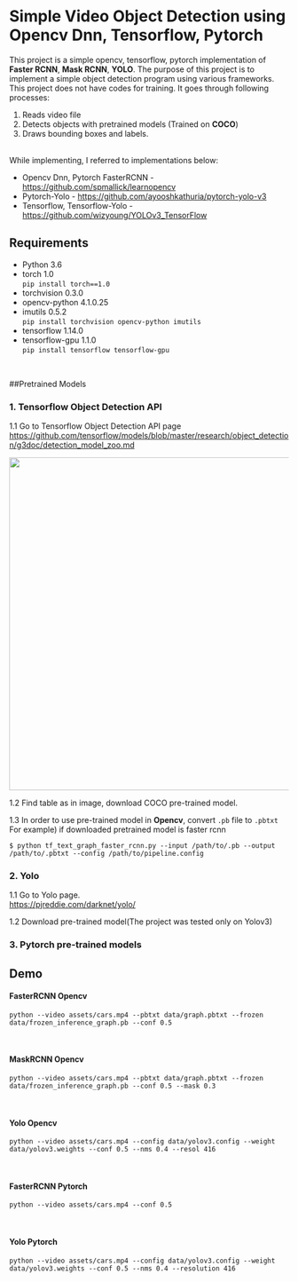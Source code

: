 # Simple Video Object Detection using Opencv Dnn, Tensorflow, Pytorch
This project is a simple opencv, tensorflow, pytorch implementation of **Faster RCNN**, **Mask RCNN**, **YOLO**. 
The purpose of this project is to implement a simple object detection program using various frameworks.
This project does not have codes for training. It goes through following processes:

1. Reads video file
2. Detects objects with pretrained models (Trained on **COCO**)
3. Draws bounding boxes and labels.

<br>
While implementing, I referred to implementations below: 

* Opencv Dnn, Pytorch FasterRCNN - https://github.com/spmallick/learnopencv<br>
* Pytorch-Yolo - https://github.com/ayooshkathuria/pytorch-yolo-v3<br>
* Tensorflow, Tensorflow-Yolo - https://github.com/wizyoung/YOLOv3_TensorFlow<br>

## Requirements

* Python 3.6
* torch 1.0<br>
```pip install torch==1.0```
* torchvision 0.3.0
* opencv-python 4.1.0.25
* imutils 0.5.2<br>
```pip install torchvision opencv-python imutils```
* tensorflow 1.14.0
* tensorflow-gpu 1.1.0<br>
```pip install tensorflow tensorflow-gpu```
<br/>




##Pretrained Models

### 1. Tensorflow Object Detection API

1.1 Go to Tensorflow Object Detection API page
<br/>
https://github.com/tensorflow/models/blob/master/research/object_detection/g3doc/detection_model_zoo.md

<img src="readme/tensorflow_api.png" width="600px"/>

1.2 Find table as in image, download COCO pre-trained model.

1.3 In order to use pre-trained model in **Opencv**, convert `.pb` file to `.pbtxt`<br>
For example) if downloaded pretrained model is faster rcnn
```
$ python tf_text_graph_faster_rcnn.py --input /path/to/.pb --output /path/to/.pbtxt --config /path/to/pipeline.config
```

### 2. Yolo
1.1 Go to Yolo page.<br/>
https://pjreddie.com/darknet/yolo/

1.2 Download pre-trained model(The project was tested only on Yolov3)

### 3. Pytorch pre-trained models



## Demo
#### FasterRCNN Opencv
```
python --video assets/cars.mp4 --pbtxt data/graph.pbtxt --frozen data/frozen_inference_graph.pb --conf 0.5
```
<br/>

#### MaskRCNN Opencv
```
python --video assets/cars.mp4 --pbtxt data/graph.pbtxt --frozen data/frozen_inference_graph.pb --conf 0.5 --mask 0.3
```
<br/>

#### Yolo Opencv
```
python --video assets/cars.mp4 --config data/yolov3.config --weight data/yolov3.weights --conf 0.5 --nms 0.4 --resol 416
```
<br/>

#### FasterRCNN Pytorch
```
python --video assets/cars.mp4 --conf 0.5
```
<br/>

#### Yolo Pytorch
```
python --video assets/cars.mp4 --config data/yolov3.config --weight data/yolov3.weights --conf 0.5 --nms 0.4 --resolution 416
```
<br/>